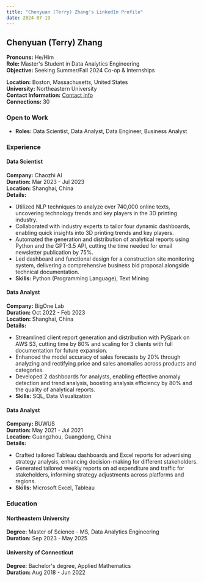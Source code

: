 ```yaml
---
title: "Chenyuan (Terry) Zhang's LinkedIn Profile"
date: 2024-07-19
---
```


## Chenyuan (Terry) Zhang
**Pronouns:** He/Him  
**Role:** Master's Student in Data Analytics Engineering  
**Objective:** Seeking Summer/Fall 2024 Co-op & Internships  

**Location:** Boston, Massachusetts, United States  
**University:** Northeastern University  
**Contact Information:** [Contact info](#)  
**Connections:** 30  

### Open to Work
- **Roles:** Data Scientist, Data Analyst, Data Engineer, Business Analyst  

### Experience

#### Data Scientist
**Company:** Chaozhi AI  
**Duration:** Mar 2023 - Jul 2023  
**Location:** Shanghai, China  
**Details:**
- Utilized NLP techniques to analyze over 740,000 online texts, uncovering technology trends and key players in the 3D printing industry.
- Collaborated with industry experts to tailor four dynamic dashboards, enabling quick insights into 3D printing trends and key players.
- Automated the generation and distribution of analytical reports using Python and the GPT-3.5 API, cutting the time needed for email newsletter publication by 75%.
- Led dashboard and functional design for a construction site monitoring system, delivering a comprehensive business bid proposal alongside technical documentation.
- **Skills:** Python (Programming Language), Text Mining

#### Data Analyst
**Company:** BigOne Lab  
**Duration:** Oct 2022 - Feb 2023  
**Location:** Shanghai, China  
**Details:**
- Streamlined client report generation and distribution with PySpark on AWS S3, cutting time by 80% and scaling for 3 clients with full documentation for future expansion.
- Enhanced the model accuracy of sales forecasts by 20% through analyzing and rectifying price and sales anomalies across products and categories.
- Developed 2 dashboards for analysts, enabling effective anomaly detection and trend analysis, boosting analysis efficiency by 80% and the quality of analytical reports.
- **Skills:** SQL, Data Visualization

#### Data Analyst
**Company:** BUWUS  
**Duration:** May 2021 - Jul 2021  
**Location:** Guangzhou, Guangdong, China  
**Details:**
- Crafted tailored Tableau dashboards and Excel reports for advertising strategy analysis, enhancing decision-making for different stakeholders.
- Generated tailored weekly reports on ad expenditure and traffic for stakeholders, informing strategy adjustments across platforms and regions.
- **Skills:** Microsoft Excel, Tableau

### Education

#### Northeastern University
**Degree:** Master of Science - MS, Data Analytics Engineering  
**Duration:** Sep 2023 - May 2025  

#### University of Connecticut
**Degree:** Bachelor's degree, Applied Mathematics  
**Duration:** Aug 2018 - Jun 2022  
